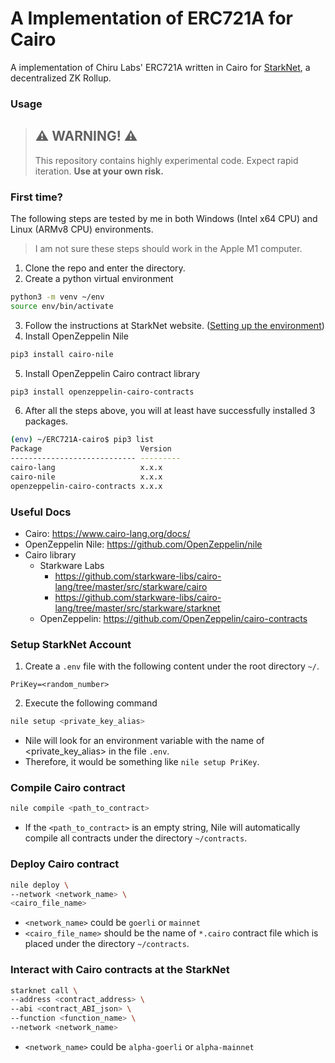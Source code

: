 # A Implementation of ERC721A for Cairo

A implementation of Chiru Labs' ERC721A written in Cairo for [StarkNet](https://starkware.co/product/starknet/), a decentralized ZK Rollup.


### Usage
> ## ⚠️ WARNING! ⚠️
> 
> This repository contains highly experimental code.
> Expect rapid iteration.
> **Use at your own risk.**


### First time?
The following steps are tested by me in both Windows (Intel x64 CPU) and Linux (ARMv8 CPU) environments.

> I am not sure these steps should work in the Apple M1 computer. 

1. Clone the repo and enter the directory.
2. Create a python virtual environment

```bash
python3 -m venv ~/env
source env/bin/activate 
```

3. Follow the instructions at StarkNet website. ([Setting up the environment](https://www.cairo-lang.org/docs/quickstart.html#setting-up-the-environment))
4. Install OpenZeppelin Nile

```bash
pip3 install cairo-nile
```

5. Install OpenZeppelin Cairo contract library

```bash
pip3 install openzeppelin-cairo-contracts
```

6. After all the steps above, you will at least have successfully installed 3 packages.

```bash
(env) ~/ERC721A-cairo$ pip3 list
Package                      Version
---------------------------- ---------
cairo-lang                   x.x.x
cairo-nile                   x.x.x
openzeppelin-cairo-contracts x.x.x
```


### Useful Docs
- Cairo: https://www.cairo-lang.org/docs/
- OpenZeppelin Nile: https://github.com/OpenZeppelin/nile
- Cairo library
  - Starkware Labs
    - https://github.com/starkware-libs/cairo-lang/tree/master/src/starkware/cairo
    - https://github.com/starkware-libs/cairo-lang/tree/master/src/starkware/starknet
  - OpenZeppelin: https://github.com/OpenZeppelin/cairo-contracts


### Setup StarkNet Account
1. Create a `.env` file with the following content under the root directory `~/`.

```
PriKey=<random_number>
```

2. Execute the following command

```bash
nile setup <private_key_alias>
```

- Nile will look for an environment variable with the name of <private_key_alias> in the file `.env`.
- Therefore, it would be something like `nile setup PriKey`.


### Compile Cairo contract
```bash
nile compile <path_to_contract>
```
- If the `<path_to_contract>` is an empty string, Nile will automatically compile all contracts under the directory `~/contracts`.


### Deploy Cairo contract
```bash
nile deploy \
--network <network_name> \
<cairo_file_name>
```
- `<network_name>` could be `goerli` or `mainnet`
- `<cairo_file_name>` should be the name of `*.cairo` contract file which is placed under the directory `~/contracts`.


### Interact with Cairo contracts at the StarkNet
```bash
starknet call \
--address <contract_address> \
--abi <contract_ABI_json> \
--function <function_name> \
--network <network_name>
```
- `<network_name>` could be `alpha-goerli` or `alpha-mainnet`
